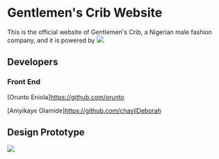# Gentlemen's Crib Website
This is the official website of Gentlemen's Crib, a Nigerian male fashion company, and it is powered by 
<img src="https://img.shields.io/badge/React-20232A?style=for-the-badge&logo=react&logoColor=61DAFB" />

## Developers
### Front End
[Orunto Eniola]<https://github.com/orunto>

[Aniyikaye Olamide]<https://github.com/chayilDeborah>

## Design Prototype
[<img src="https://img.shields.io/badge/Figma-F24E1E?style=for-the-badge&logo=figma&logoColor=white">](https://www.figma.com/file/0e7tdvNKQrKFZg5SyBEJr7/Gentlemen's-Crib?node-id=0%3A1)

